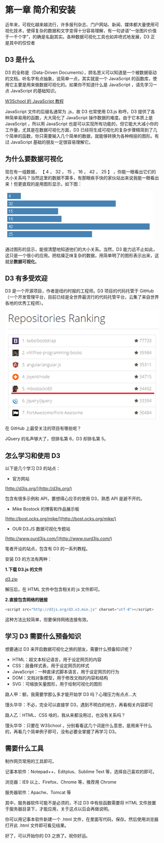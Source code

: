 # 第一章 简介和安装

近年来，可视化越来越流行，许多报刊杂志、门户网站、新闻、媒体都大量使用可视化技术，使得复杂的数据和文字变得十分容易理解，有一句谚语“一张图片价值于一千个字”，的确是名副其实。各种数据可视化工具也如井喷式地发展，D3 正是其中的佼佼者

## D3 是什么

D3 的全称是（Data-Driven Documents），顾名思义可以知道是一个被数据驱动的文档。听名字有点抽象，说简单一点，其实就是一个 JavaScript 的函数库，使用它主要是用来做数据可视化的。如果你不知道什么是 JavaScript ，请先学习一点 JavaScript 的基础知识。

[W3School 的 JavaScript 教程](http://www.w3school.com.cn/js/)

JavaScript 文件的后缀名通常为 .js，故 D3 也常使用 D3.js 称呼。D3 提供了各种简单易用的函数，大大简化了 JavaScript 操作数据的难度。由于它本质上是 JavaScript ，所以用 JavaScript 也是可以实现所有功能的，但它能大大减小你的工作量，尤其是在数据可视化方面，D3 已经将生成可视化的复杂步骤精简到了几个简单的函数，你只需要输入几个简单的数据，就能够转换为各种绚丽的图形。有过 JavaScript 基础的朋友一定很容易理解它。

## 为什么要数据可视化

现在有一组数据， 【  4 ， 32 ， 15 ， 16 ， 42 ， 25   】 ，你能一眼看出它们的大小关系吗？当然这里的数据不算多，有那眼疾手快的家伙站出来说我能一眼看出来！但更直观的是用图形显示，如下图：

![柱形图](./images/intro-1.png)

通过图形的显示，能很清楚地知道他们的大小关系。当然，D3 能力远不止如此，这只是一个很小的应用。把枯燥乏味复杂的数据，用简单明了的图形表示出来，这就是**数据可视化**。

## D3 有多受欢迎

D3 是一个开源项目，作者是纽约时报的工程师。D3 项目的代码托管于 GitHub（一个开发管理平台，目前已经是全世界最流行的代码托管平台，云集了来自世界各地的优秀工程师）。

![Github仓库排名](./images/intro-2.png)

在 GitHub 上最受关注的项目有哪些呢？

JQuery 的名声够大了，但排名第 6，D3 却排名第 5。

## 怎么学习和使用 D3

以下是几个学习 D3 的站点：
 
 - 官方网站

[http://d3js.org/](http://d3js.org/)  

包含有很多示例和 API，要想得心应手的使用 D3，熟悉 API 是避不开的。
 
- Mike Bostock 的博客和作品展示板

[http://bost.ocks.org/mike/](http://bost.ocks.org/mike/) 

 - OUR D3.JS 数据可视化专题站

[http://www.ourd3js.com/](http://www.ourd3js.com/)

笔者开设的站点，包含有 D3 的一系列教程。

安装 D3 的方法有两种：

**1.下载 D3.js 的文件**

[d3.zip](https://github.com/mbostock/d3/releases/download/v3.4.8/d3.zip)

解压后，在 HTML 文件中包含相关的 js 文件即可。

**2.直接包含网络的链接**

```javascript
<script src="http://d3js.org/d3.v3.min.js" charset="utf-8"></script>
```

这种方法比较简单，但要保持网络连接有效。

## 学习 D3 需要什么预备知识

想要通过 D3 来开启数据可视化之旅的朋友，需要什么预备知识呢？

- HTML：超文本标记语言，用于设定网页的内容
- CSS：层叠样式表，用于设定网页的样式
- JavaScript：一种直译式脚本语言，用于设定网页的行为
- DOM：文档对象模型，用于修改文档的内容和结构
- SVG：可缩放矢量图形，用于绘制可视化的图形

路人甲：额，我需要学那么多才能开始学 D3 吗？心理压力有点点...大

馒头华华：不必，完全可以直接学 D3，遇到不明白的地方，再看相关内容即可

路人乙：HTML、CSS 啥的，我从来都没用过，也没有关系吗？

馒头华华：只要在 W3School ，分别看看这几个词是什么意思，是用来干什么的，再看几个简单例子即可，没有必要全掌握了再学习 D3。

## 需要什么工具

制作网页常用的工具即可。

记事本软件：Notepad++、Editplus、Sublime Text 等，选择自己喜欢的即可。

浏览器：IE9 以上、Firefox、Chrome 等，推荐用 Chrome

服务器软件：Apache、Tomcat 等

其中，服务器软件可能不是必须的，不过 D3 中有些函数需要将 HTML 文件放置于服务器目录下，才能应用，关于这点以后会再做说明。

你可以用记事本软件新建一个 .html 文件，在里面写代码，保存。然后使用浏览器打开此 .html 文件即可看见结果。

好了，可以开始你的 D3 之旅了。祝你好运。